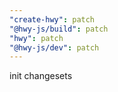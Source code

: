 ```yaml
---
"create-hwy": patch
"@hwy-js/build": patch
"hwy": patch
"@hwy-js/dev": patch
---
```


init changesets
